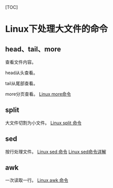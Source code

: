 [TOC]

# Linux下处理大文件的命令

## head、tail、more

查看文件内容。

head从头查看。

tail从尾部查看。

more分页查看。
[Linux more命令](https://www.runoob.com/linux/linux-comm-more.html)

## split

大文件切割为小文件。
[Linux split 命令](https://www.runoob.com/linux/linux-comm-split.html)

## sed

按行处理文件。
[Linux sed 命令](https://www.runoob.com/linux/linux-comm-sed.html)
[Linux sed命令详解](https://www.cnblogs.com/ftl1012/p/sed.html)

## awk

一次读取一行。
[Linux awk 命令](https://www.runoob.com/linux/linux-comm-awk.html)
